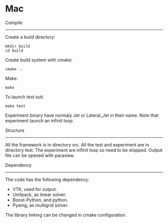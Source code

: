 Mac
===

Compile
_______

Create a build directory:

	mkdir build
	cd build

Create build system with cmake:

	cmake ..

Make:

	make

To launch test suit.

	make test

Experiment binary have normaly Jet or Lateral_Jet in their name.
Note that experiment launch an infinit loop.


Structure
_________

All the framework is in directory src.
All the test and experiment are in directory test.
The experiment are infinit loop so need to be stopped.
Output file can be opened with paraview.

Dependency
__________

The code has the following dependency:

- VTK, used for output.
- Umfpack, as linear solver.
- Boost-Python, and python.
- Pyamg, as multigrid solver.

The library linking can be changed in cmake configuration.

